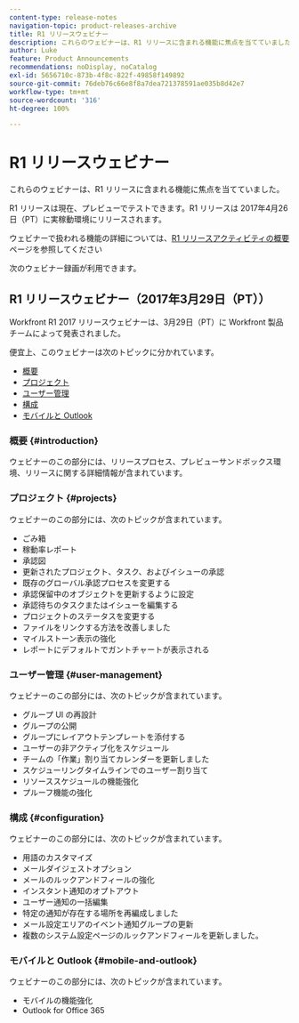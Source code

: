 ```yaml
---
content-type: release-notes
navigation-topic: product-releases-archive
title: R1 リリースウェビナー
description: これらのウェビナーは、R1 リリースに含まれる機能に焦点を当てていました。
author: Luke
feature: Product Announcements
recommendations: noDisplay, noCatalog
exl-id: 5656710c-873b-4f8c-822f-49858f149892
source-git-commit: 76deb76c66e8f8a7dea721378591ae035b8d42e7
workflow-type: tm+mt
source-wordcount: '316'
ht-degree: 100%

---
```


# R1 リリースウェビナー

これらのウェビナーは、R1 リリースに含まれる機能に焦点を当てていました。 

R1 リリースは現在、プレビューでテストできます。R1 リリースは 2017年4月26日（PT）に実稼動環境にリリースされます。

ウェビナーで扱われる機能の詳細については、[R1 リリースアクティビティの概要](../../../../product-announcements/product-releases/quarterly-release-archive/r1-release-activity/r1-release-activity-overview.md)ページを参照してください

次のウェビナー録画が利用できます。

## R1 リリースウェビナー（2017年3月29日（PT））

Workfront R1 2017 リリースウェビナーは、3月29日（PT）に Workfront 製品チームによって発表されました。 

便宜上、このウェビナーは次のトピックに分かれています。

* [概要](#introduction)
* [プロジェクト](#projects)
* [ユーザー管理](#user-management)
* [構成](#configuration)
* [モバイルと Outlook](#mobile-and-outlook)

### 概要 {#introduction}

ウェビナーのこの部分には、リリースプロセス、プレビューサンドボックス環境、リリースに関する詳細情報が含まれています。

### プロジェクト {#projects}

ウェビナーのこの部分には、次のトピックが含まれています。

* ごみ箱
* 稼動率レポート
* 承認図
* 更新されたプロジェクト、タスク、およびイシューの承認
* 既存のグローバル承認プロセスを変更する
* 承認保留中のオブジェクトを更新するように設定
* 承認待ちのタスクまたはイシューを編集する
* プロジェクトのステータスを変更する
* ファイルをリンクする方法を改善しました
* マイルストーン表示の強化
* レポートにデフォルトでガントチャートが表示される

### ユーザー管理 {#user-management}

ウェビナーのこの部分には、次のトピックが含まれています。

* グループ UI の再設計
* グループの公開
* グループにレイアウトテンプレートを添付する
* ユーザーの非アクティブ化をスケジュール
* チームの「作業」割り当てカレンダーを更新しました
* スケジューリングタイムラインでのユーザー割り当て
* リソーススケジュールの機能強化
* プルーフ機能の強化

### 構成 {#configuration}

ウェビナーのこの部分には、次のトピックが含まれています。

* 用語のカスタマイズ
* メールダイジェストオプション
* メールのルックアンドフィールの強化
* インスタント通知のオプトアウト
* ユーザー通知の一括編集
* 特定の通知が存在する場所を再編成しました
* メール設定エリアのイベント通知グループの更新
* 複数のシステム設定ページのルックアンドフィールを更新しました。

### モバイルと Outlook {#mobile-and-outlook}

ウェビナーのこの部分には、次のトピックが含まれています。

* モバイルの機能強化
* Outlook for Office 365
